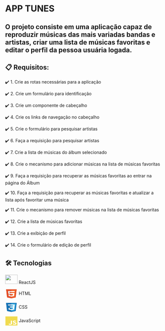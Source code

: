 # APP TUNES

## O projeto consiste em uma aplicação capaz de reproduzir músicas das mais variadas bandas e artistas, criar uma lista de músicas favoritas e editar o perfil da pessoa usuária logada.


## 📋 Requisitos: 

✔️ 1. Crie as rotas necessárias para a aplicação

✔️ 2. Crie um formulário para identificação

✔️ 3. Crie um componente de cabeçalho

✔️ 4. Crie os links de navegação no cabeçalho

✔️ 5. Crie o formulário para pesquisar artistas

✔️ 6. Faça a requisição para pesquisar artistas

✔️ 7. Crie a lista de músicas do álbum selecionado

✔️ 8. Crie o mecanismo para adicionar músicas na lista de músicas favoritas

✔️ 9. Faça a requisição para recuperar as músicas favoritas ao entrar na página do Álbum

✔️ 10. Faça a requisição para recuperar as músicas favoritas e atualizar a lista após favoritar uma música

✔️ 11. Crie o mecanismo para remover músicas na lista de músicas favoritas

✔️ 12. Crie a lista de músicas favoritas

✔️ 13. Crie a exibição de perfil

✔️ 14. Crie o formulário de edição de perfil


## 🛠 Tecnologias

 <img src="https://upload.wikimedia.org/wikipedia/commons/thumb/a/a7/React-icon.svg/1200px-React-icon.svg.png" width="40" height="30" /> ReactJS
 
  <img align="center" alt="Celi-HTML" height="30" width="40" src="https://raw.githubusercontent.com/devicons/devicon/master/icons/html5/html5-original.svg"> HTML

 <img align="center" alt="Celi-CSS" height="30" width="40" src="https://raw.githubusercontent.com/devicons/devicon/master/icons/css3/css3-original.svg"> CSS

 <img align="center" alt="Celi-Js" height="30" width="40" src="https://raw.githubusercontent.com/devicons/devicon/master/icons/javascript/javascript-plain.svg"> JavaScript
